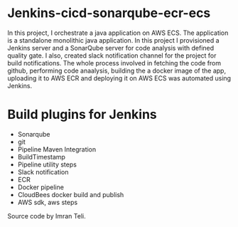 # Jenkins-cicd-sonarqube-ecr-ecs
In this project, I orchestrate a java application on AWS ECS. 
The application is a standalone monolithic java application. 
In this project I provisioned a Jenkins server and a SonarQube server for code analysis with defined quality gate. 
I also, created slack notification channel for the project for build notifications. 
The whole process involved in fetching the code from github, performing code anaalysis, building the a docker image of the app, uploading it to AWS ECR and deploying it on AWS ECS was automated using Jenkins. 

# Build plugins for Jenkins
* Sonarqube
* git
* Pipeline Maven Integration
* BuildTimestamp
* Pipeline utility steps
* Slack notification
* ECR
* Docker pipeline
* CloudBees docker build and publish
* AWS sdk, aws steps


Source code by Imran Teli.
